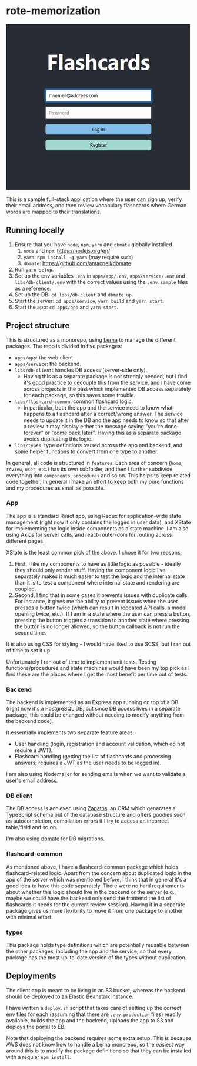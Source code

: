 # rote-memorization

![Sample review flow](sample.gif)

This is a sample full-stack application where the user can sign up, verify
their email address, and then review vocabulary flashcards where
German words are mapped to their translations.

## Running locally

1. Ensure that you have `node`, `npm`, `yarn` and `dbmate` globally installed
    1. `node` and `npm`: https://nodejs.org/en/
    2. `yarn`: `npm install -g yarn` (may require `sudo`)
    3. `dbmate`: https://github.com/amacneil/dbmate
2. Run `yarn setup`.
3. Set up the env variables `.env` in `apps/app/.env`, `apps/service/.env`
   and `libs/db-client/.env` with the correct values using the `.env.sample`
   files as a reference.
4. Set up the DB: `cd libs/db-client` and `dbmate up`.
5. Start the server: `cd apps/service`, `yarn build` and `yarn start`.
6. Start the app: `cd apps/app` and `yarn start`.

## Project structure

This is structured as a monorepo, using [Lerna](https://github.com/lerna/lerna) to
manage the different packages. The repo is divided in five packages:
- `apps/app`: the web client.
- `apps/service`: the backend.
- `libs/db-client`: handles DB access (server-side only).
  - Having this as a separate package is not strongly needed, but I find it's good
    practice to decouple this from the service, and I have come across projects in
    the past which implemented DB access separately for each package, so this saves
    some trouble.
- `libs/flashcard-common`: common flashcard logic.
  - In particular, both the app and the service need to know what happens to a
    flashcard after a correct/wrong answer. The service needs to update it in the DB
    and the app needs to know so that after a review it may display either the
    message saying "you're done forever" or "come back later". Having this as a
    separate package avoids duplicating this logic.
- `libs/types`: type definitions reused across the app and backend, and some helper
  functions to convert from one type to another.

In general, all code is structured in `features`. Each area of concern (`home`,
`review`, `user`, etc.) has its own subfolder, and then I further subdivide 
everything into `components`, `procedures` and so on. This helps to keep related
code together. In general I make an effort to keep both my pure functions and my
procedures as small as possible.

### App

The app is a standard React app, using Redux for application-wide state management
(right now it only contains the logged in user data), and XState for implementing the
logic inside components as a state machine. I am also using Axios for server calls,
and react-router-dom for routing across different pages. 

XState is the least common pick of the above. I chose it for two reasons:

1. First, I like my components to have as little logic as possible - ideally they
   should only render stuff. Having the component logic live separately makes it
   much easier to test the logic and the internal state than it is to test a
   component where internal state and rendering are coupled.
2. Second, I find that in some cases it prevents issues with duplicate calls. For
   instance, it gives me the ability to prevent issues when the user presses a 
   button twice (which can result in repeated API calls, a modal opening twice,
   etc.). If I am in a state where the user can press a button, pressing the
   button triggers a transition to another state where pressing the button is no
   longer allowed, so the button callback is not run the second time.

It is also using CSS for styling - I would have liked to use SCSS, but I ran out of
time to set it up.

Unfortunately I ran out of time to implement unit tests. Testing functions/procedures
and state machines would have been my top pick as I find these are the places where
I get the most benefit per time out of tests.

### Backend

The backend is implemented as an Express app running on top of a DB (right now it's
a PostgreSQL DB, but since DB access lives in a separate package, this could be
changed without needing to modify anything from the backend code).

It essentially implements two separate feature areas:

- User handling (login, registration and account validation, which do not require a
  JWT).
- Flashcard handling (getting the list of flashcards and processing answers;
  requires a JWT as the user needs to be logged in).

I am also using Nodemailer for sending emails when we want to validate a user's
email address.

### DB client

The DB access is achieved using [Zapatos](https://jawj.github.io/zapatos/), an ORM
which generates a TypeScript schema out of the database structure and offers goodies
such as autocompletion, compilation errors if I try to access an incorrect
table/field and so on.

I'm also using [dbmate](https://github.com/amacneil/dbmate) for DB migrations.

### flashcard-common

As mentioned above, I have a flashcard-common package which holds flashcard-related
logic. Apart from the concern about duplicated logic in the app of the server which
was mentioned before, I think that in general it's a good idea to have this code
separately. There were no hard requirements about whether this logic should live in
the backend or the server (e.g., maybe we could have the backend only send the
frontend the list of flashcards it needs for the current review session). Having it
in a separate package gives us more flexibility to move it from one package to
another with minimal effort.

### types

This package holds type definitions which are potentially reusable between the other
packages, including the app and the service, so that every package has the most
up-to-date version of the types without duplication.

## Deployments

The client app is meant to be living in an S3 bucket, whereas the backend
should be deployed to an Elastic Beanstalk instance.

I have written a `deploy.sh` script that takes care of setting up the correct env
files for each (assuming that there are `.env.production` files) readily available,
builds the app and the backend, uploads the app to S3 and deploys the portal to EB.

Note that deploying the backend requires some extra setup. This is because AWS does
not know how to handle a Lerna monorepo, so the easiest way around this is to modify
the package definitions so that they can be installed with a regular `npm install`.
